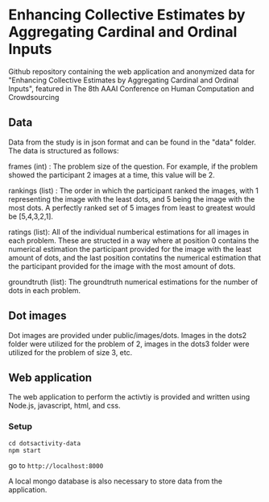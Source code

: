 # Enhancing Collective Estimates by Aggregating Cardinal and Ordinal Inputs
Github repository containing the web application and anonymized data for "Enhancing Collective Estimates by Aggregating Cardinal and Ordinal Inputs", featured in The 8th AAAI Conference on Human Computation and Crowdsourcing 

## Data

Data from the study is in json format and can be found in the "data" folder. The data is structured as follows:

  frames (int) : The problem size of the question. For example, if the problem showed the participant 2 images at a time, this value will be 2. 
  
  rankings (list) : The order in which the participant ranked the images, with 1 representing the image with the least dots, and 5 being the image with the most dots. A perfectly ranked set of 5 images from least to greatest would be [5,4,3,2,1]. 
  
  ratings (list): All of the individual numberical estimations for all images in each problem. These are structed in a way where at position 0 contains the numerical estimation the participant provided for the image with the least amount of dots, and the last position contatins the numerical estimation that the participant provided for the image with the most amount of dots. 
  
  groundtruth (list): The groundtruth numerical estimations for the number of dots in each problem. 

## Dot images

Dot images are provided under public/images/dots. Images in the dots2 folder were utilized for the problem of 2, images in the dots3 folder were utilized for the problem of size 3, etc. 

## Web application

The web application to perform the activtiy is provided and written using Node.js, javascript, html, and css. 

### Setup

```
cd dotsactivity-data
npm start
```
go to `http://localhost:8000`

A local mongo database is also necessary to store data from the application. 

